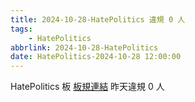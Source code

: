 ```yaml
---
title: 2024-10-28-HatePolitics 違規 0 人
tags:
    - HatePolitics
abbrlink: 2024-10-28-HatePolitics
date: HatePolitics-2024-10-28 12:00:00
---
```

HatePolitics 板 [板規連結](https://www.ptt.cc/bbs/HatePolitics/M.1617115262.A.D60.html)
昨天違規 0 人
